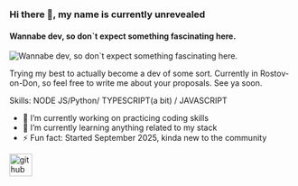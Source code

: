 ### Hi there 👋, my name is currently unrevealed
#### Wannabe dev, so don`t expect something fascinating here.
![Wannabe dev, so don`t expect something fascinating here.](https://static.wikia.nocookie.net/dota2_gamepedia/images/5/5a/Invoker_Lore.png/revision/latest/scale-to-width-down/280?cb=20220607094002)

Trying my best to actually become a dev of some sort. Currently in Rostov-on-Don, so feel free to write me about your proposals. See ya soon.

Skills: NODE JS/Python/ TYPESCRIPT(a bit) / JAVASCRIPT

- 🔭 I’m currently working on practicing coding skills 
- 🌱 I’m currently learning anything related to my stack 
- ⚡ Fun fact: Started September 2025, kinda new to the community 


[<img src='https://cdn.jsdelivr.net/npm/simple-icons@3.0.1/icons/github.svg' alt='github' height='40'>](https://github.com/a3th3r3al)  

